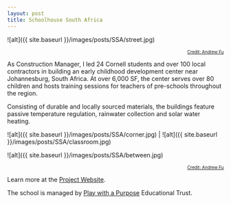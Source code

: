 ```yaml
---
layout: post
title: Schoolhouse South Africa
---
```


![alt]({{ site.baseurl }}/images/posts/SSA/street.jpg)
<div style="text-align:right">
  <a style="font-size:10px" href="http://andrew-fu.com/">Credit: Andrew Fu</a>
</div>

As Construction Manager, I led 24 Cornell students and over 100 local contractors in building an early childhood development center near Johannesburg, South Africa. At over 6,000 SF, the center serves over 80 children and hosts training sessions for teachers of pre-schools throughout the region.

Consisting of durable and locally sourced materials, the buildings feature passive temperature regulation, rainwater collection and solar water heating.

![alt]({{ site.baseurl }}/images/posts/SSA/corner.jpg) | ![alt]({{ site.baseurl }}/images/posts/SSA/classroom.jpg)

![alt]({{ site.baseurl }}/images/posts/SSA/between.jpg)
<div style="text-align:right">
  <a style="font-size:10px" href="http://andrew-fu.com/">Credit: Andrew Fu</a>
</div>

Learn more at the [Project Website](https://cusd.cornell.edu/projects/ssa/).

The school is managed by [Play with a Purpose](https://preschools4africa.org/) Educational Trust.
